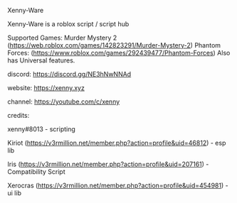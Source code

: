 Xenny-Ware 

Xenny-Ware is a roblox script / script hub

Supported Games:
Murder Mystery 2 (https://web.roblox.com/games/142823291/Murder-Mystery-2) Phantom Forces: (https://www.roblox.com/games/292439477/Phantom-Forces) Also has Universal features.

discord: https://discord.gg/NE3hNwNNAd

website: https://xenny.xyz

channel: https://youtube.com/c/xenny


credits:

xenny#8013 - scripting

Kiriot (https://v3rmillion.net/member.php?action=profile&uid=46812) - esp lib

Iris (https://v3rmillion.net/member.php?action=profile&uid=207161) - Compatibility Script

Xerocras (https://v3rmillion.net/member.php?action=profile&uid=454981) - ui lib

